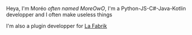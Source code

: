 Heya, I'm Moréo *often named MoreOwO*, I'm a Python-JS-C#-Java-Kotlin developper and I often make useless things

I'm also a plugin developper for [La Fabrik](https://github.com/orgs/La-Fabrick)
<!---
MoreOwO/MoreOwO is a ✨ special ✨ repository because its `README.md` (this file) appears on your GitHub profile.
You can click the Preview link to take a look at your changes.
--->
